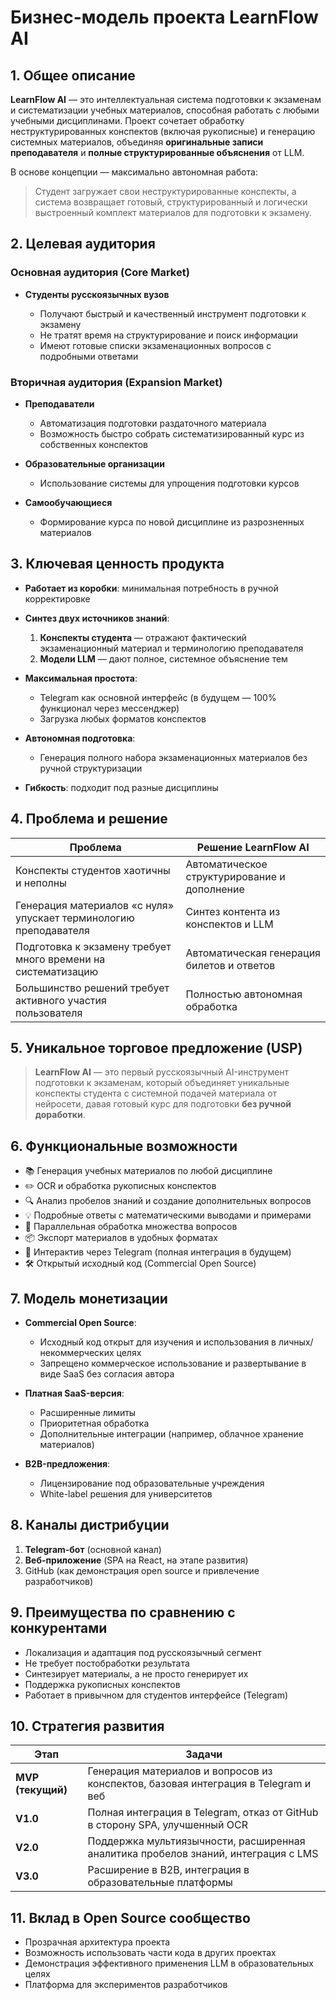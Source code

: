 # **Бизнес-модель проекта LearnFlow AI**

## 1. **Общее описание**

**LearnFlow AI** — это интеллектуальная система подготовки к экзаменам и систематизации учебных материалов, способная работать с любыми учебными дисциплинами.
Проект сочетает обработку неструктурированных конспектов (включая рукописные) и генерацию системных материалов, объединяя **оригинальные записи преподавателя** и **полные структурированные объяснения** от LLM.

В основе концепции — максимально автономная работа:

> Студент загружает свои неструктурированные конспекты, а система возвращает готовый, структурированный и логически выстроенный комплект материалов для подготовки к экзамену.

## 2. **Целевая аудитория**

### **Основная аудитория (Core Market)**

* **Студенты русскоязычных вузов**

  * Получают быстрый и качественный инструмент подготовки к экзамену
  * Не тратят время на структурирование и поиск информации
  * Имеют готовые списки экзаменационных вопросов с подробными ответами

### **Вторичная аудитория (Expansion Market)**

* **Преподаватели**

  * Автоматизация подготовки раздаточного материала
  * Возможность быстро собрать систематизированный курс из собственных конспектов
* **Образовательные организации**

  * Использование системы для упрощения подготовки курсов
* **Самообучающиеся**

  * Формирование курса по новой дисциплине из разрозненных материалов

## 3. **Ключевая ценность продукта**

* **Работает из коробки**: минимальная потребность в ручной корректировке
* **Синтез двух источников знаний**:

  1. **Конспекты студента** — отражают фактический экзаменационный материал и терминологию преподавателя
  2. **Модели LLM** — дают полное, системное объяснение тем
* **Максимальная простота**:

  * Telegram как основной интерфейс (в будущем — 100% функционал через мессенджер)
  * Загрузка любых форматов конспектов
* **Автономная подготовка**:

  * Генерация полного набора экзаменационных материалов без ручной структуризации
* **Гибкость**: подходит под разные дисциплины

## 4. **Проблема и решение**

| Проблема                                                          | Решение LearnFlow AI                         |
| ----------------------------------------------------------------- | -------------------------------------------- |
| Конспекты студентов хаотичны и неполны                            | Автоматическое структурирование и дополнение |
| Генерация материалов «с нуля» упускает терминологию преподавателя | Синтез контента из конспектов и LLM          |
| Подготовка к экзамену требует много времени на систематизацию     | Автоматическая генерация билетов и ответов   |
| Большинство решений требует активного участия пользователя        | Полностью автономная обработка               |

## 5. **Уникальное торговое предложение (USP)**

> **LearnFlow AI** — это первый русскоязычный AI-инструмент подготовки к экзаменам, который объединяет уникальные конспекты студента с системной подачей материала от нейросети, давая готовый курс для подготовки **без ручной доработки**.

## 6. **Функциональные возможности**

* 📚 Генерация учебных материалов по любой дисциплине
* ✏️ OCR и обработка рукописных конспектов
* 🔍 Анализ пробелов знаний и создание дополнительных вопросов
* 💡 Подробные ответы с математическими выводами и примерами
* 🔄 Параллельная обработка множества вопросов
* 📦 Экспорт материалов в удобных форматах
* 🤖 Интерактив через Telegram (полная интеграция в будущем)
* 🛠️ Открытый исходный код (Commercial Open Source)

## 7. **Модель монетизации**

* **Commercial Open Source**:

  * Исходный код открыт для изучения и использования в личных/некоммерческих целях
  * Запрещено коммерческое использование и развертывание в виде SaaS без согласия автора
* **Платная SaaS-версия**:

  * Расширенные лимиты
  * Приоритетная обработка
  * Дополнительные интеграции (например, облачное хранение материалов)
* **B2B-предложения**:

  * Лицензирование под образовательные учреждения
  * White-label решения для университетов

## 8. **Каналы дистрибуции**

1. **Telegram-бот** (основной канал)
2. **Веб-приложение** (SPA на React, на этапе развития)
3. GitHub (как демонстрация open source и привлечение разработчиков)

## 9. **Преимущества по сравнению с конкурентами**

* Локализация и адаптация под русскоязычный сегмент
* Не требует постобработки результата
* Синтезирует материалы, а не просто генерирует их
* Поддержка рукописных конспектов
* Работает в привычном для студентов интерфейсе (Telegram)

## 10. **Стратегия развития**

| Этап              | Задачи                                                                             |
| ----------------- | ---------------------------------------------------------------------------------- |
| **MVP (текущий)** | Генерация материалов и вопросов из конспектов, базовая интеграция в Telegram и веб |
| **V1.0**          | Полная интеграция в Telegram, отказ от GitHub в сторону SPA, улучшенный OCR        |
| **V2.0**          | Поддержка мультиязычности, расширенная аналитика пробелов знаний, интеграция с LMS |
| **V3.0**          | Расширение в B2B, интеграция в образовательные платформы                           |

## 11. **Вклад в Open Source сообщество**

* Прозрачная архитектура проекта
* Возможность использовать части кода в других проектах
* Демонстрация эффективного применения LLM в образовательных целях
* Платформа для экспериментов разработчиков
